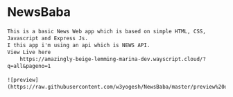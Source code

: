 # NewsBaba
	This is a basic News Web app which is based on simple HTML, CSS, Javascript and Express Js.
	I this app i'm using an api which is NEWS API.
	View Live here 
		https://amazingly-beige-lemming-marina-dev.wayscript.cloud/?q=all&pageno=1
	
	![preview](https://raw.githubusercontent.com/w3yogesh/NewsBaba/master/preview%20of%20newsbaba.png)

